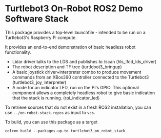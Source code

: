 # Turtlebot3 On-Robot ROS2 Demo Software Stack
This package provides a top-level launchfile - intended to be run on a Turtlebot3's Raspberry Pi compute.

It provides an end-to-end demonstration of basic headless robot functionality.
* Lidar driver talks to the LDS and publishes to /scan (hls_lfcd_lds_driver)
* The robot description and TF tree (turtlebot3_bringup)
* A basic joystick driver+interpreter combo to produce movement commands from an XBox360 controller connected to the Turtlebot3 (turtlebot3_joy_interpreter)
* A node for an indicator LED, run on the Pi's GPIO. This optional component allows a completely headless robot to give basic indication that the stack is running. (rpi_indicator_led)

To retrieve sources that do not exist in a fresh ROS2 installation, you can use `../on-robot-stack.repos` as input to `vcs`.

To build, you can use this package as a target

```
colcon build --packages-up-to turtlebot3_on_robot_stack
```
